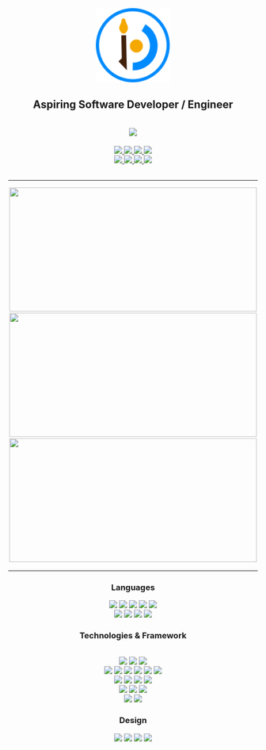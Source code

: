 <div align="center">
  <a href="https://savjaylade84.github.io/Jisun.github.io/">
  <img src="https://github.com/savjaylade84/savjaylade84/raw/main/images/jisun.svg" width="150" height="150"/>
  </a>
  <br>
  <h2>Aspiring Software Developer / Engineer</h2>
</div>
<br>
<div align="center">
<a href='https://savjaylade84.github.io/Jisun.github.io/'>
	<img src='https://img.shields.io/badge/Portfolio-%23000000.svg?style=for-the-badge&logo=firefox&logoColor=#FF7139' height=40>
</a>
<br>
<br>
<a href='https://www.linkedin.com/in/john-jayson-de-leon-73532818b'>
	<img src='https://img.shields.io/badge/linkedin-%230077B5.svg?style=for-the-badge&logo=linkedin&logoColor=white' height=30>
</a>
<a href='https://www.facebook.com/jayson.deleon.393'>
	<img src='https://img.shields.io/badge/Facebook-%231877F2.svg?style=for-the-badge&logo=Facebook&logoColor=white' height=30>
</a>
<a href='https://www.instagram.com/savjaylade84/'>
	<img src='https://img.shields.io/badge/Instagram-%23E4405F.svg?style=for-the-badge&logo=Instagram&logoColor=white' height=30>
</a>
<a href='https://www.twitter.com/Johnjaysonbdel1'>
	<img src='https://img.shields.io/badge/Twitter-%231DA1F2.svg?style=for-the-badge&logo=Twitter&logoColor=white' height=30>
</a>
<br>
<a href='https://hackerrank.com/savjaylade84'>
	<img src='https://img.shields.io/badge/-Hackerrank-2EC866?style=for-the-badge&logo=HackerRank&logoColor=white' height=30>
</a>
<a href='https://facebook.com/Jisun-102294825339373'>
	<img src='https://img.shields.io/badge/Facebook_Page-%231877F2.svg?style=for-the-badge&logo=Facebook&logoColor=white' height=30>
</a>
<a href='https://opensea.io/savjaylade/'>
	<img src='https://img.shields.io/badge/OpenSea-%232081E2.svg?style=for-the-badge&logo=opensea&logoColor=white' height=30>
</a>
<a href='https://drive.google.com/file/d/1t67Pad1DGfPCSks2Ol5E6WFEN3B2BcSf/view?usp=drivesdk'>
	<img src='https://img.shields.io/badge/Google%20Drive-4285F4?style=for-the-badge&logo=googledrive&logoColor=white' height=30>
</a>
</div>
<br>
<hr>

<div align='center'>
<img src="https://github-readme-streak-stats.herokuapp.com/?user=savjaylade84&stroke=64748b&theme=darc&background=3B2146&ring=0891b2&fire=0891b2PAT_1&currStreakNum=fff&currStreakLabel=fff&sideNums=fffb&sideLabels=fff&dates=fff" width=500 height=250 >
<br>
<img src='https://github-readme-stats.vercel.app/api?username=savjaylade84&theme=darc&bg_color=3B2146&title_color=fff&text_color=fff&PAT_1&show_icons=true' width=500 height=250 >
<br> 
<img src='https://github-readme-stats.vercel.app/api/top-langs/?username=savjaylade84&layout=compact&theme=darc&bg_color=3B2146&title_color=fff&PAT_1&text_color=fff'width=500 height=250>
</div>

<hr>

<div align='center'>
<h3>Languages</h3>
<img src='https://img.shields.io/badge/python-3670A0?style=for-the-badge&logo=python&logoColor=ffdd54' height=25>
<img src='https://img.shields.io/badge/javascript-%23323330.svg?style=for-the-badge&logo=javascript&logoColor=%23F7DF1E' height=25>
<img src='https://img.shields.io/badge/c-%2300599C.svg?style=for-the-badge&logo=c&logoColor=white' height=25>
<img src='https://img.shields.io/badge/c++-%2300599C.svg?style=for-the-badge&logo=c%2B%2B&logoColor=white' height=25>
<img src='https://img.shields.io/badge/css3-%231572B6.svg?style=for-the-badge&logo=css3&logoColor=white' height=25>
<br>
<img src='https://img.shields.io/badge/html5-%23E34F26.svg?style=for-the-badge&logo=html5&logoColor=white' height=25>
<img src='https://img.shields.io/badge/c%23-%23239120.svg?style=for-the-badge&logo=c-sharp&logoColor=white' height=25>
<img src='https://img.shields.io/badge/-Bash-000?&logo=Shell' height=25>
<img src='https://img.shields.io/badge/Windows%20Terminal-%234D4D4D.svg?style=for-the-badge&logo=windows-terminal&logoColor=white' height=25>
</div>

<div align='center'>
<h3>Technologies & Framework</h3>
<br>
<img src='https://img.shields.io/badge/Linux-FCC624?style=for-the-badge&logo=linux&logoColor=black' height=25>
<img src='https://img.shields.io/badge/Ubuntu-E95420?style=for-the-badge&logo=ubuntu&logoColor=white' height=25>
<img src='https://img.shields.io/badge/Windows-0078D6?style=for-the-badge&logo=windows&logoColor=white' height=25>
<br>
<img src='https://img.shields.io/badge/flask-%23000.svg?style=for-the-badge&logo=flask&logoColor=white' height=25>
<img src='https://img.shields.io/badge/Qt-%23217346.svg?style=for-the-badge&logo=Qt&logoColor=white' height=25>
<img src='https://img.shields.io/badge/jinja-white.svg?style=for-the-badge&logo=jinja&logoColor=black' height=25>
<img src='https://img.shields.io/badge/.NET-5C2D91?style=for-the-badge&logo=.net&logoColor=white' height=25>
<img src='https://img.shields.io/badge/node.js-6DA55F?style=for-the-badge&logo=node.js&logoColor=white' height=25>
<img src='https://img.shields.io/badge/SASS-hotpink.svg?style=for-the-badge&logo=SASS&logoColor=white' height=25> 
<br>
<img src='https://img.shields.io/badge/postgres-%23316192.svg?style=for-the-badge&logo=postgresql&logoColor=white' height=25>
<img src='https://img.shields.io/badge/mysql-%2300f.svg?style=for-the-badge&logo=mysql&logoColor=white' height=25>
<img src='https://img.shields.io/badge/Microsoft%20SQL%20Sever-CC2927?style=for-the-badge&logo=microsoft%20sql%20server&logoColor=white' height=25>
<img src='https://img.shields.io/badge/-Json-000?&logo=Json' height=25>
<br>
<img src='https://img.shields.io/badge/Visual%20Studio%20Code-0078d7.svg?style=for-the-badge&logo=visual-studio-code&logoColor=white' height=25>
<img src='https://img.shields.io/badge/Visual%20Studio-5C2D91.svg?style=for-the-badge&logo=visual-studio&logoColor=white' height=25>
<img src='https://img.shields.io/badge/sublime_text-%23575757.svg?style=for-the-badge&logo=sublime-text&logoColor=important' height=25>
<br>
<img src='https://img.shields.io/badge/git-%23F05033.svg?style=for-the-badge&logo=git&logoColor=white' height=25>
<img src='https://img.shields.io/badge/github-%23121011.svg?style=for-the-badge&logo=github&logoColor=white' height=25>
<br>
</div>

<div align='center'>
<h3>Design</h3>
<img src=https://img.shields.io/badge/Aseprite-FFFFFF?style=for-the-badge&logo=Aseprite&logoColor=#7D929E' height=25>
<img src='https://img.shields.io/badge/adobe%20illustrator-%23FF9A00.svg?style=for-the-badge&logo=adobe%20illustrator&logoColor=white' height=25>
<img src='https://img.shields.io/badge/adobe%20photoshop-%2331A8FF.svg?style=for-the-badge&logo=adobe%20photoshop&logoColor=white' height=25>
<img src='https://img.shields.io/badge/invision-FF3366?style=for-the-badge&logo=invision&logoColor=white' height=25>
</div>

<br>
<br>
